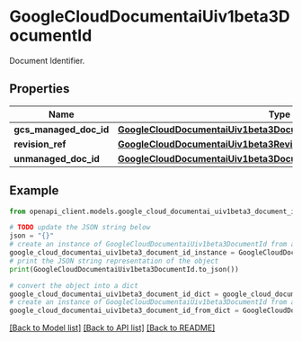 # GoogleCloudDocumentaiUiv1beta3DocumentId

Document Identifier.

## Properties

Name | Type | Description | Notes
------------ | ------------- | ------------- | -------------
**gcs_managed_doc_id** | [**GoogleCloudDocumentaiUiv1beta3DocumentIdGCSManagedDocumentId**](GoogleCloudDocumentaiUiv1beta3DocumentIdGCSManagedDocumentId.md) |  | [optional] 
**revision_ref** | [**GoogleCloudDocumentaiUiv1beta3RevisionRef**](GoogleCloudDocumentaiUiv1beta3RevisionRef.md) |  | [optional] 
**unmanaged_doc_id** | [**GoogleCloudDocumentaiUiv1beta3DocumentIdUnmanagedDocumentId**](GoogleCloudDocumentaiUiv1beta3DocumentIdUnmanagedDocumentId.md) |  | [optional] 

## Example

```python
from openapi_client.models.google_cloud_documentai_uiv1beta3_document_id import GoogleCloudDocumentaiUiv1beta3DocumentId

# TODO update the JSON string below
json = "{}"
# create an instance of GoogleCloudDocumentaiUiv1beta3DocumentId from a JSON string
google_cloud_documentai_uiv1beta3_document_id_instance = GoogleCloudDocumentaiUiv1beta3DocumentId.from_json(json)
# print the JSON string representation of the object
print(GoogleCloudDocumentaiUiv1beta3DocumentId.to_json())

# convert the object into a dict
google_cloud_documentai_uiv1beta3_document_id_dict = google_cloud_documentai_uiv1beta3_document_id_instance.to_dict()
# create an instance of GoogleCloudDocumentaiUiv1beta3DocumentId from a dict
google_cloud_documentai_uiv1beta3_document_id_from_dict = GoogleCloudDocumentaiUiv1beta3DocumentId.from_dict(google_cloud_documentai_uiv1beta3_document_id_dict)
```
[[Back to Model list]](../README.md#documentation-for-models) [[Back to API list]](../README.md#documentation-for-api-endpoints) [[Back to README]](../README.md)


